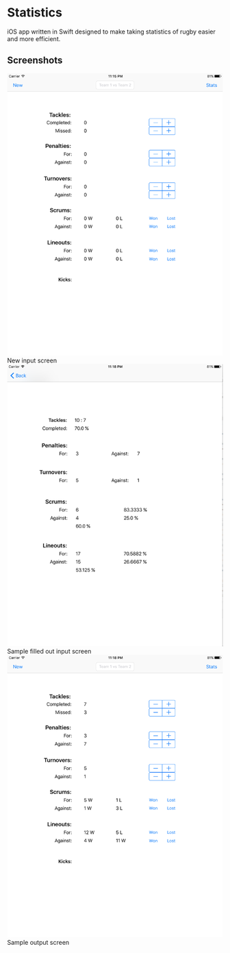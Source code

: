 # Statistics

iOS app written in Swift designed to make taking statistics of rugby easier and more efficient.

## Screenshots
![input screen](screenshots/screenshot1.png)
New input screen
![input screen2](screenshots/screenshot2.png)
Sample filled out input screen
![output screen](screenshots/screenshot3.png)
Sample output screen
